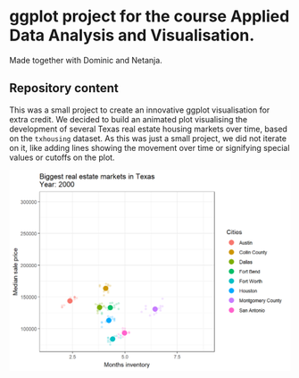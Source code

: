 # ggplot project for the course Applied Data Analysis and Visualisation.

Made together with Dominic and Netanja.

## Repository content

This was a small project to create an innovative ggplot visualisation for extra credit.
We decided to build an animated plot visualising the development of several Texas real estate housing markets over time, based on the `txhousing` dataset.
As this was just a small project, we did not iterate on it, like adding lines showing the movement over time or signifying special values or cutoffs on the plot.

![Texas real estate markets over time](texas_plot.gif)

